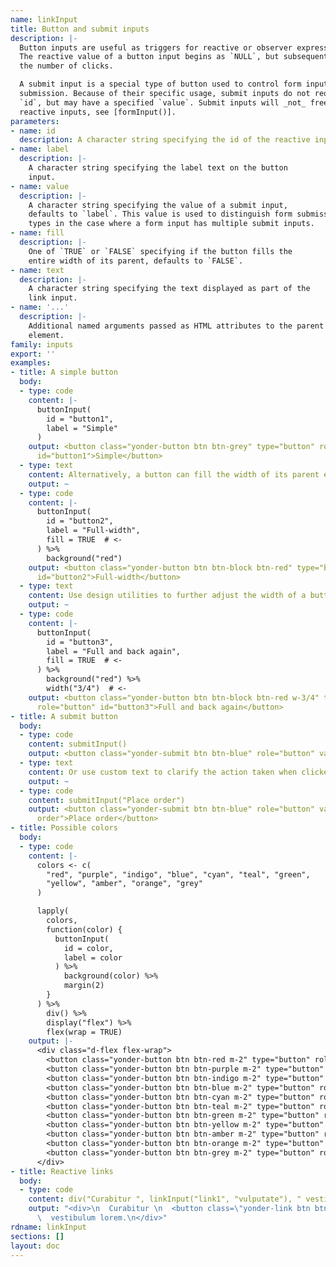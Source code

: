 ```yaml
---
name: linkInput
title: Button and submit inputs
description: |-
  Button inputs are useful as triggers for reactive or observer expressions.
  The reactive value of a button input begins as `NULL`, but subsequently is
  the number of clicks.

  A submit input is a special type of button used to control form input
  submission. Because of their specific usage, submit inputs do not require an
  `id`, but may have a specified `value`. Submit inputs will _not_ freeze all
  reactive inputs, see [formInput()].
parameters:
- name: id
  description: A character string specifying the id of the reactive input.
- name: label
  description: |-
    A character string specifying the label text on the button
    input.
- name: value
  description: |-
    A character string specifying the value of a submit input,
    defaults to `label`. This value is used to distinguish form submission
    types in the case where a form input has multiple submit inputs.
- name: fill
  description: |-
    One of `TRUE` or `FALSE` specifying if the button fills the
    entire width of its parent, defaults to `FALSE`.
- name: text
  description: |-
    A character string specifying the text displayed as part of the
    link input.
- name: '...'
  description: |-
    Additional named arguments passed as HTML attributes to the parent
    element.
family: inputs
export: ''
examples:
- title: A simple button
  body:
  - type: code
    content: |-
      buttonInput(
        id = "button1",
        label = "Simple"
      )
    output: <button class="yonder-button btn btn-grey" type="button" role="button"
      id="button1">Simple</button>
  - type: text
    content: Alternatively, a button can fill the width of its parent element.
    output: ~
  - type: code
    content: |-
      buttonInput(
        id = "button2",
        label = "Full-width",
        fill = TRUE  # <-
      ) %>%
        background("red")
    output: <button class="yonder-button btn btn-block btn-red" type="button" role="button"
      id="button2">Full-width</button>
  - type: text
    content: Use design utilities to further adjust the width of a button.
    output: ~
  - type: code
    content: |-
      buttonInput(
        id = "button3",
        label = "Full and back again",
        fill = TRUE  # <-
      ) %>%
        background("red") %>%
        width("3/4")  # <-
    output: <button class="yonder-button btn btn-block btn-red w-3/4" type="button"
      role="button" id="button3">Full and back again</button>
- title: A submit button
  body:
  - type: code
    content: submitInput()
    output: <button class="yonder-submit btn btn-blue" role="button" value="Submit">Submit</button>
  - type: text
    content: Or use custom text to clarify the action taken when clicked by the user.
    output: ~
  - type: code
    content: submitInput("Place order")
    output: <button class="yonder-submit btn btn-blue" role="button" value="Place
      order">Place order</button>
- title: Possible colors
  body:
  - type: code
    content: |-
      colors <- c(
        "red", "purple", "indigo", "blue", "cyan", "teal", "green",
        "yellow", "amber", "orange", "grey"
      )

      lapply(
        colors,
        function(color) {
          buttonInput(
            id = color,
            label = color
          ) %>%
            background(color) %>%
            margin(2)
        }
      ) %>%
        div() %>%
        display("flex") %>%
        flex(wrap = TRUE)
    output: |-
      <div class="d-flex flex-wrap">
        <button class="yonder-button btn btn-red m-2" type="button" role="button" id="red">red</button>
        <button class="yonder-button btn btn-purple m-2" type="button" role="button" id="purple">purple</button>
        <button class="yonder-button btn btn-indigo m-2" type="button" role="button" id="indigo">indigo</button>
        <button class="yonder-button btn btn-blue m-2" type="button" role="button" id="blue">blue</button>
        <button class="yonder-button btn btn-cyan m-2" type="button" role="button" id="cyan">cyan</button>
        <button class="yonder-button btn btn-teal m-2" type="button" role="button" id="teal">teal</button>
        <button class="yonder-button btn btn-green m-2" type="button" role="button" id="green">green</button>
        <button class="yonder-button btn btn-yellow m-2" type="button" role="button" id="yellow">yellow</button>
        <button class="yonder-button btn btn-amber m-2" type="button" role="button" id="amber">amber</button>
        <button class="yonder-button btn btn-orange m-2" type="button" role="button" id="orange">orange</button>
        <button class="yonder-button btn btn-grey m-2" type="button" role="button" id="grey">grey</button>
      </div>
- title: Reactive links
  body:
  - type: code
    content: div("Curabitur ", linkInput("link1", "vulputate"), " vestibulum lorem.")
    output: "<div>\n  Curabitur \n  <button class=\"yonder-link btn btn-link\" id=\"link1\">vulputate</button>\n
      \  vestibulum lorem.\n</div>"
rdname: linkInput
sections: []
layout: doc
---
```

